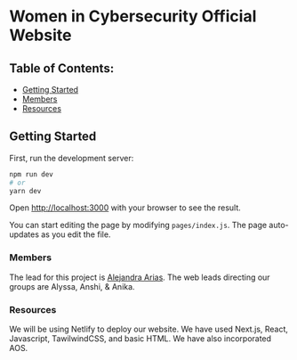 # Women in Cybersecurity Official Website

## Table of Contents:

- [Getting Started](#getting-started)
- [Members](#members)
- [Resources](#resources)

## Getting Started

First, run the development server:

```bash
npm run dev
# or
yarn dev
```

Open [http://localhost:3000](http://localhost:3000) with your browser to see the result.

You can start editing the page by modifying `pages/index.js`. The page auto-updates as you edit the file.

### Members

The lead for this project is [Alejandra Arias](github.com/ariasalejandra). The web leads directing our groups are Alyssa, Anshi, & Anika.

### Resources

We will be using Netlify to deploy our website. We have used Next.js, React, Javascript, TawilwindCSS, and basic HTML. We have also incorporated AOS.
